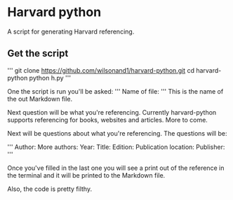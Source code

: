 # Harvard python

A script for generating Harvard referencing.

## Get the script
'''
git clone https://github.com/wilsonand1/harvard-python.git
cd harvard-python
python h.py
'''

One the script is run you'll be asked:
'''
Name of file:
'''
This is the name of the out Markdown file.

Next question will be what you're referencing. Currently harvard-python supports referencing for books, websites and articles. More to come.

Next will be questions about what you're referencing. The questions will be:

'''
Author:
More authors:
Year:
Title:
Edition:
Publication location:
Publisher:
'''

Once you've filled in the last one you will see a print out of the reference in the terminal and it will be printed to the Markdown file.

Also, the code is pretty filthy.
